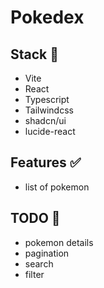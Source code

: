 # Pokedex
## Stack 🧪
* Vite
* React
* Typescript
* Tailwindcss
* shadcn/ui
* lucide-react

## Features ✅
* list of pokemon

## TODO 🚧
* pokemon details  
* pagination
* search
* filter
